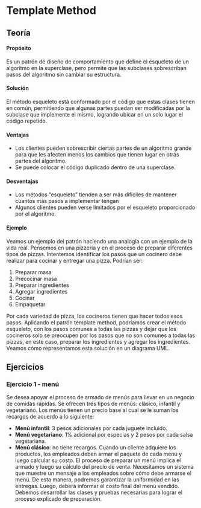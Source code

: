 # Template Method
## Teoría
#### Propósito
Es un patrón de diseño de comportamiento que define el esqueleto de un algoritmo en la superclase, pero permite que las subclases sobrescriban pasos del algoritmo sin cambiar su estructura.

#### Solución
El método esqueleto está conformado por el código que estas clases tienen en común, permitiendo que algunas partes puedan ser modificadas por la subclase que implemente el mismo, logrando ubicar en un solo lugar el código repetido.

#### Ventajas
* Los clientes pueden sobrescribir ciertas partes de un algoritmo grande para que les afecten menos los cambios que tienen lugar en otras partes del algoritmo.
* Se puede colocar el código duplicado dentro de una superclase.

#### Desventajas
* Los métodos “esqueleto” tienden a ser más difíciles de mantener cuantos más pasos a implementar tengan
* Algunos clientes pueden verse limitados por el esqueleto proporcionado por el algoritmo.

#### Ejemplo
Veamos un ejemplo del patrón haciendo una analogía con un ejemplo de la vida real. Pensemos en una pizzería y en el proceso de preparar diferentes tipos de pizzas. Intentemos identificar los pasos que un cocinero debe realizar para cocinar y entregar una pizza. Podrían ser:  
1. Preparar masa
2. Precocinar masa
3. Preparar ingredientes
4. Agregar ingredientes
5. Cocinar 
6. Empaquetar

Por cada variedad de pizza, los cocineros tienen que hacer todos esos pasos. 
Aplicando el patrón template method, podríamos crear el método esqueleto, con los pasos comunes a todas las pizzas y dejar que los cocineros solo se preocupen por los pasos que no son comunes a todas las pizzas, en este caso, preparar los ingredientes y agregar los ingredientes. Veamos cómo representamos esta solución en un diagrama UML.


## Ejercicios
### Ejercicio 1 - menú
Se desea apoyar el proceso de armado de menús para llevar en un negocio de comidas rápidas. Se ofrecen tres tipos de menús: clásico, infantil y vegetariano.
Los menús tienen un precio base al cual se le suman los recargos de acuerdo a lo siguiente:
* **Menú infantil**: 3 pesos adicionales por cada juguete incluido.
* **Menú vegetariano**: 1% adicional por especias y 2 pesos por cada salsa vegetariana.
* **Menú clásico**: no tiene recargos.
Cuando un cliente adquiere los productos, los empleados deben armar el paquete de cada menú y luego calcular su costo. El proceso de preparar un menú implica el armado y luego su cálculo del precio de venta.
Necesitamos un sistema que muestre un mensaje a los empleados sobre cómo debe armarse el menú. De esta manera, podremos garantizar la uniformidad en las entregas. Luego, deberá informar el costo final del menú vendido.
Debemos desarrollar las clases y pruebas necesarias para lograr el proceso explicado de preparación.

